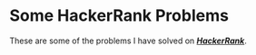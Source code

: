 # Some HackerRank Problems
These are some of the problems I have solved on **_[HackerRank](http:hackerrank.com)_**.
